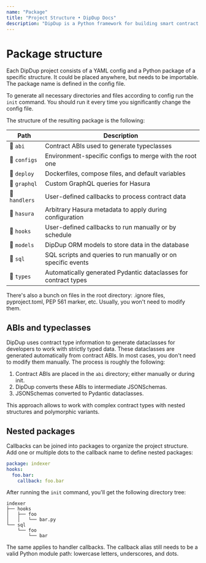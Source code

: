 ```yaml
---
name: "Package"
title: "Project Structure • DipDup Docs"
description: "DipDup is a Python framework for building smart contract indexers. It helps developers focus on business logic instead of writing a boilerplate to store and serve data."
---
```


# Package structure

Each DipDup project consists of a YAML config and a Python package of a specific structure. It could be placed anywhere, but needs to be importable. The package name is defined in the config file.

To generate all necessary directories and files according to config run the `init` command. You should run it every time you significantly change the config file.

The structure of the resulting package is the following:

| Path                     | Description                                                     |
| ------------------------ | --------------------------------------------------------------- |
| :file_folder: `abi`      | Contract ABIs used to generate typeclasses                      |
| :file_folder: `configs`  | Environment-specific configs to merge with the root one         |
| :file_folder: `deploy`   | Dockerfiles, compose files, and default variables               |
| :file_folder: `graphql`  | Custom GraphQL queries for Hasura                               |
| :file_folder: `handlers` | User-defined callbacks to process contract data                 |
| :file_folder: `hasura`   | Arbitrary Hasura metadata to apply during configuration         |
| :file_folder: `hooks`    | User-defined callbacks to run manually or by schedule           |
| :file_folder: `models`   | DipDup ORM models to store data in the database                 |
| :file_folder: `sql`      | SQL scripts and queries to run manually or on specific events   |
| :file_folder: `types`    | Automatically generated Pydantic dataclasses for contract types |

There's also a bunch on files in the root directory: .ignore files, pyproject.toml, PEP 561 marker, etc. Usually, you won't need to modify them.

## ABIs and typeclasses

DipDup uses contract type information to generate dataclasses for developers to work with strictly typed data. These dataclasses are generated automatically from contract ABIs. In most cases, you don't need to modify them manually. The process is roughly the following:

1. Contract ABIs are placed in the `abi` directory; either manually or during init.
2. DipDup converts these ABIs to intermediate JSONSchemas.
3. JSONSchemas converted to Pydantic dataclasses.

This approach allows to work with complex contract types with nested structures and polymorphic variants.

<!--
DipDup receives all smart contract data (transaction parameters, resulting storage, big_map updates) in normalized form ([read more](https://baking-bad.org/blog/2021/03/03/tzkt-v14-released-with-improved-smart-contract-data-and-websocket-api/) about how TzKT handles Michelson expressions) but still as raw JSON. DipDup uses contract type information to generate data classes, which allow developers to work with strictly typed data.

DipDup generates [Pydantic](https://pydantic-docs.helpmanual.io/datamodel_code_generator/) models out of JSONSchema. You might want to install additional plugins ([PyCharm](https://pydantic-docs.helpmanual.io/pycharm_plugin/), [mypy](https://pydantic-docs.helpmanual.io/mypy_plugin/)) for convenient work with this library.

The following models are created at `init` for different indexes:

* `operation`: storage type for all contracts in handler patterns plus parameter type for all destination+entrypoint pairs.
* `big_map`: key and storage types for all used contracts and big map paths.
* `event`: payload types for all used contracts and tags.

Other index kinds do not use code generated types.
-->

## Nested packages

Callbacks can be joined into packages to organize the project structure. Add one or multiple dots to the callback name to define nested packages:

```yaml [dipdup.yaml]
package: indexer
hooks:
  foo.bar:
    callback: foo.bar
```

After running the `init` command, you'll get the following directory tree:

<!-- TODO: Borked tree -->

```
indexer
├── hooks
│   ├── foo
│   │   └── bar.py
└── sql
    └── foo
        └── bar
```

The same applies to handler callbacks. The callback alias still needs to be a valid Python module path: lowercase letters, underscores, and dots.
